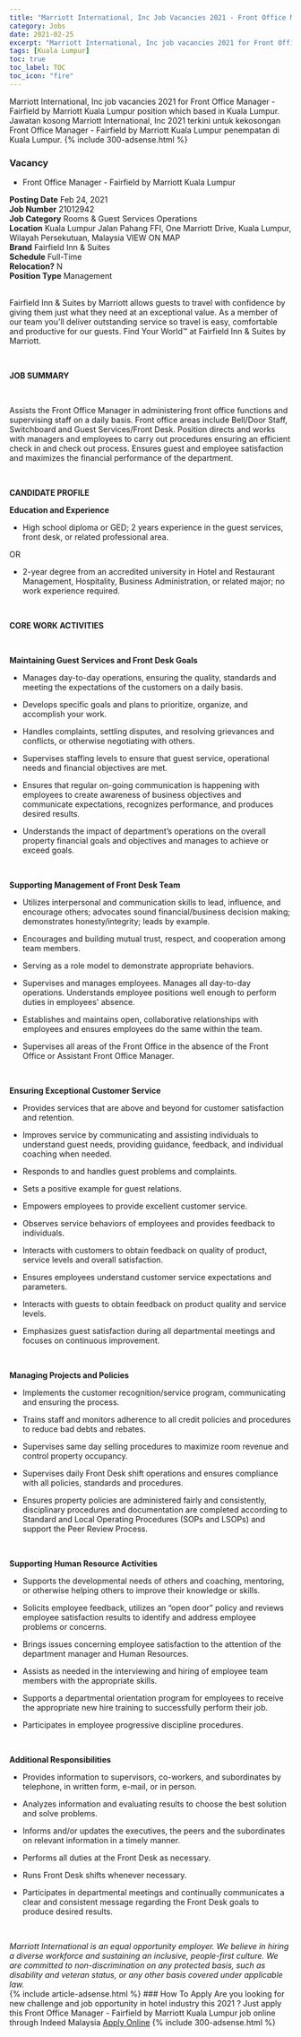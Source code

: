 ```yaml
---
title: "Marriott International, Inc Job Vacancies 2021 - Front Office Manager - Fairfield by Marriott Kuala Lumpur" 
category: Jobs 
date: 2021-02-25 
excerpt: "Marriott International, Inc job vacancies 2021 for Front Office Manager - Fairfield by Marriott Kuala Lumpur position which based in Kuala Lumpur. Jawatan kosong Marriott International, Inc 2021 terkini untuk kekosongan Front Office Manager - Fairfield by Marriott Kuala Lumpur penempatan di Kuala Lumpur" 
tags: [Kuala Lumpur] 
toc: true 
toc_label: TOC 
toc_icon: "fire" 
--- 
```


Marriott International, Inc job vacancies 2021 for Front Office Manager - Fairfield by Marriott Kuala Lumpur position which based in Kuala Lumpur. Jawatan kosong Marriott International, Inc 2021 terkini untuk kekosongan Front Office Manager - Fairfield by Marriott Kuala Lumpur penempatan di Kuala Lumpur. 
{% include 300-adsense.html %} 
### Vacancy 
- Front Office Manager - Fairfield by Marriott Kuala Lumpur 
<div><div><div><b>Posting Date</b> Feb 24, 2021<br>
<b>Job Number</b> 21012942<br>
<b>Job Category</b> Rooms &amp; Guest Services Operations<br>
<b>Location</b> Kuala Lumpur Jalan Pahang FFI, One Marriott Drive, Kuala Lumpur, Wilayah Persekutuan, Malaysia VIEW ON MAP<br>
<b>Brand</b> Fairfield Inn &amp; Suites<br>
<b>Schedule</b> Full-Time<br>
<b>Relocation?</b> N<br>
<b>Position Type</b> Management<p><br>
Fairfield Inn &amp; Suites by Marriott allows guests to travel with confidence by giving them just what they need at an exceptional value. As a member of our team you'll deliver outstanding service so travel is easy, comfortable and productive for our guests. Find Your World&#8482; at Fairfield Inn &amp; Suites by Marriott.</p></div><div><br>
<p><b>JOB SUMMARY</b></p><br>
<p></p><p>Assists the Front Office Manager in administering front office functions and supervising staff on a daily basis. Front office areas include Bell/Door Staff, Switchboard and Guest Services/Front Desk. Position directs and works with managers and employees to carry out procedures ensuring an efficient check in and check out process. Ensures guest and employee satisfaction and maximizes the financial performance of the department.</p><br>
<p></p><p><b>CANDIDATE PROFILE<br>
</b></p><p></p><p><b>Education and Experience</b></p>
<ul><li>High school diploma or GED; 2 years experience in the guest services, front desk, or related professional area.</li></ul>
<p>OR</p>
<ul><li>2-year degree from an accredited university in Hotel and Restaurant Management, Hospitality, Business Administration, or related major; no work experience required.</li></ul><br>
<p></p><p><b>CORE WORK ACTIVITIES</b></p><br>
<p></p><p><b>Maintaining Guest Services and Front Desk Goals</b></p>
<ul><li>Manages day-to-day operations, ensuring the quality, standards and meeting the expectations of the customers on a daily basis.</li></ul>
<ul><li>Develops specific goals and plans to prioritize, organize, and accomplish your work.</li></ul>
<ul><li>Handles complaints, settling disputes, and resolving grievances and conflicts, or otherwise negotiating with others.</li></ul>
<ul><li>Supervises staffing levels to ensure that guest service, operational needs and financial objectives are met.</li></ul>
<ul><li>Ensures that regular on-going communication is happening with employees to create awareness of business objectives and communicate expectations, recognizes performance, and produces desired results.</li></ul>
<ul><li>Understands the impact of department&#8217;s operations on the overall property financial goals and objectives and manages to achieve or exceed goals.</li></ul><br>
<p></p><p><b>Supporting Management of Front Desk Team</b></p>
<ul><li>Utilizes interpersonal and communication skills to lead, influence, and encourage others; advocates sound financial/business decision making; demonstrates honesty/integrity; leads by example.</li></ul>
<ul><li>Encourages and building mutual trust, respect, and cooperation among team members.</li></ul>
<ul><li>Serving as a role model to demonstrate appropriate behaviors.</li></ul>
<ul><li>Supervises and manages employees. Manages all day-to-day operations. Understands employee positions well enough to perform duties in employees' absence.</li></ul>
<ul><li>Establishes and maintains open, collaborative relationships with employees and ensures employees do the same within the team.</li></ul>
<ul><li>Supervises all areas of the Front Office in the absence of the Front Office or Assistant Front Office Manager.</li></ul><br>
<p></p><p><b>Ensuring Exceptional Customer Service
</b></p><ul><li>Provides services that are above and beyond for customer satisfaction and retention.</li></ul>
<ul><li>Improves service by communicating and assisting individuals to understand guest needs, providing guidance, feedback, and individual coaching when needed.</li></ul>
<ul><li>Responds to and handles guest problems and complaints.</li></ul>
<ul><li>Sets a positive example for guest relations.</li></ul>
<ul><li>Empowers employees to provide excellent customer service.</li></ul>
<ul><li>Observes service behaviors of employees and provides feedback to individuals.</li></ul>
<ul><li>Interacts with customers to obtain feedback on quality of product, service levels and overall satisfaction.</li></ul>
<ul><li>Ensures employees understand customer service expectations and parameters.</li></ul>
<ul><li>Interacts with guests to obtain feedback on product quality and service levels.</li></ul>
<ul><li>Emphasizes guest satisfaction during all departmental meetings and focuses on continuous improvement.</li></ul><br>
<p></p><p><b>Managing Projects and Policies</b></p>
<ul><li>Implements the customer recognition/service program, communicating and ensuring the process.</li></ul>
<ul><li>Trains staff and monitors adherence to all credit policies and procedures to reduce bad debts and rebates.</li></ul>
<ul><li>Supervises same day selling procedures to maximize room revenue and control property occupancy.</li></ul>
<ul><li>Supervises daily Front Desk shift operations and ensures compliance with all policies, standards and procedures.</li></ul>
<ul><li>Ensures property policies are administered fairly and consistently, disciplinary procedures and documentation are completed according to Standard and Local Operating Procedures (SOPs and LSOPs) and support the Peer Review Process.</li></ul><br>
<p></p><p><b>Supporting Human Resource Activities
</b></p><ul><li>Supports the developmental needs of others and coaching, mentoring, or otherwise helping others to improve their knowledge or skills.</li></ul>
<ul><li>Solicits employee feedback, utilizes an &#8220;open door&#8221; policy and reviews employee satisfaction results to identify and address employee problems or concerns.</li></ul>
<ul><li>Brings issues concerning employee satisfaction to the attention of the department manager and Human Resources.</li></ul>
<ul><li>Assists as needed in the interviewing and hiring of employee team members with the appropriate skills.</li></ul>
<ul><li>Supports a departmental orientation program for employees to receive the appropriate new hire training to successfully perform their job.</li></ul>
<ul><li>Participates in employee progressive discipline procedures.</li></ul><br>
<p></p><p><b>Additional Responsibilities
</b></p><ul><li>Provides information to supervisors, co-workers, and subordinates by telephone, in written form, e-mail, or in person.</li></ul>
<ul><li>Analyzes information and evaluating results to choose the best solution and solve problems.</li></ul>
<ul><li>Informs and/or updates the executives, the peers and the subordinates on relevant information in a timely manner.</li></ul>
<ul><li>Performs all duties at the Front Desk as necessary.</li></ul>
<ul><li>Runs Front Desk shifts whenever necessary.</li></ul>
<ul><li>Participates in departmental meetings and continually communicates a clear and consistent message regarding the Front Desk goals to produce desired results.</li></ul><br>
</div><p></p><i>Marriott International is an equal opportunity employer. We believe in hiring a diverse workforce and sustaining an inclusive, people-first culture. We are committed to non-discrimination on any protected basis, such as disability and veteran status, or any other basis covered under applicable law.</i></div></div> 
{% include article-adsense.html %} 
### How To Apply 
Are you looking for new challenge and job opportunity in hotel industry this 2021 ?
Just apply this Front Office Manager - Fairfield by Marriott Kuala Lumpur job online through Indeed Malaysia 
<a href="https://malaysia.indeed.com/viewjob?jk=a5153e8778c7c960" class="btn btn--info" target="_blank" rel="nofollow noopenner">Apply Online</a> 
{% include 300-adsense.html %} 
